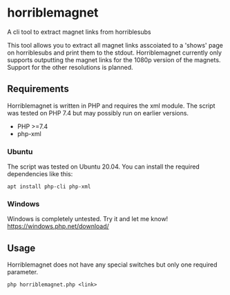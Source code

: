 # horriblemagnet
A cli tool to extract magnet links from horriblesubs

This tool allows you to extract all magnet links asscoiated to a 'shows' page on horriblesubs and print them to the stdout.
Horriblemagnet currently only supports outputting the magnet links for the 1080p version of the magnets. Support for the other resolutions is planned.

## Requirements
Horriblemagnet is written in PHP and requires the xml module. The script was tested on PHP 7.4 but may possibly run on earlier versions. 
  - PHP >=7.4
  - php-xml

### Ubuntu
The script was tested on Ubuntu 20.04.
You can install the required dependencies like this:

`apt install php-cli php-xml`

### Windows
Windows is completely untested. Try it and let me know!
https://windows.php.net/download/

## Usage
Horriblemagnet does not have any special switches but only one required parameter.

`php horriblemagnet.php <link>`
